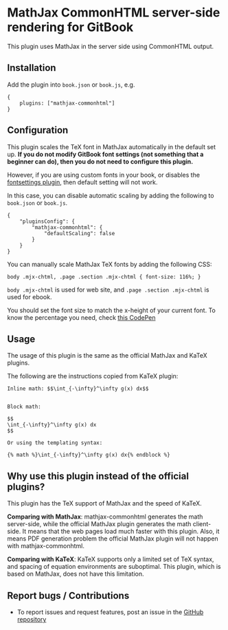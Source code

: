 # MathJax CommonHTML server-side rendering for GitBook
This plugin uses MathJax in the server side using CommonHTML output.


## Installation

Add the plugin into `book.json` or `book.js`, e.g.
```
{
    plugins: ["mathjax-commonhtml"]
}
```


## Configuration

This plugin scales the TeX font in MathJax automatically in the default set up.
**If you do not modify GitBook font settings (not something that a beginner can do), then you do not need to configure this plugin.**

However, if you are using custom fonts in your book, or disables the [fontsettings plugin](https://plugins.gitbook.com/plugin/fontsettings), then default setting will not work.

In this case, you can disable automatic scaling by adding the following to `book.json` or `book.js`.
```
{
    "pluginsConfig": {
        "mathjax-commonhtml": {
            "defaultScaling": false
        }
    }
}
```

You can manually scale MathJax TeX fonts by adding the following CSS:
```
body .mjx-chtml, .page .section .mjx-chtml { font-size: 116%; }
```
`body .mjx-chtml` is used for web site, and `.page .section .mjx-chtml` is used for ebook.

You should set the font size to match the x-height of your current font.
To know the percentage you need, check [this CodePen](http://codepen.io/lwchkg/pen/mOaNdx)


## Usage

The usage of this plugin is the same as the official MathJax and KaTeX plugins.

The following are the instructions copied from KaTeX plugin:
```
Inline math: $$\int_{-\infty}^\infty g(x) dx$$


Block math:

$$
\int_{-\infty}^\infty g(x) dx
$$

Or using the templating syntax:

{% math %}\int_{-\infty}^\infty g(x) dx{% endblock %}
```

## Why use this plugin instead of the official plugins?

This plugin has the TeX support of MathJax and the speed of KaTeX.

**Comparing with MathJax**: mathjax-commonhtml generates the math server-side, while the official MathJax plugin generates the math client-side.
It means that the web pages load much faster with this plugin.
Also, it means PDF generation problem the official MathJax plugin will not happen with mathjax-commonhtml.

**Comparing with KaTeX**: KaTeX supports only a limited set of TeX syntax, and spacing of equation environments are suboptimal.
This plugin, which is based on MathJax, does not have this limitation.


## Report bugs / Contributions
- To report issues and request features, post an issue in the
  [GitHub repository](https://github.com/lwchkg/gitbook-plugin-mathjax-commonhtml)
